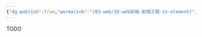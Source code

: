 ```yaml
---
{"dg-publish":true,"permalink":"/03-web/19-web前端-前端工程-ts-element/","dgPassFrontmatter":true}
---
```




TODO